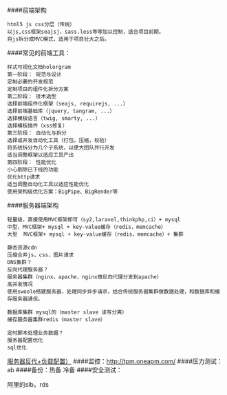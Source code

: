 ####前端架构

    html5 js css分层（传统）
    以js,css框架seajsj，sass.less等等加以控制，适合项目前期。
    将js拆分成MVC模式，适用于项目壮大之后。

####常见的前端工具：

    样式可视化文档holorgram
    第一阶段： 规范与设计
    定制必要的开发规范
    定制项目的组件化拆分方案
    第二阶段： 技术选型
    选择前端组件化框架（seajs, requirejs, ...）
    选择前端基础库（jquery, tangram, ...）
    选择模板语言（twig, smarty, ...）
    选择模板插件（xss修复）
    第三阶段： 自动化与拆分
    选择或开发自动化工具（打包，压缩，校验）
    将系统拆分为几个子系统，以便大团队并行开发
    适当调整框架以适应工具产出
    第四阶段： 性能优化
    小心剔除已下线的功能
    优化http请求
    适当调整自动化工具以适应性能优化
    使用架构级优化方案：BigPipe、BigRender等

####服务器端架构

    轻量级，直接使用MVC框架即可（sy2,laravel,thinkphp,ci）+ mysql
    中型，MVC框架+ mysql + key-value缓存（redis，memcache）
    大型  MVC框架+ mysql + key-value缓存（redis，memcache）+ 集群

    静态资源cdn
    压缩合并js，css，图片请求
    DNS集群？
    反向代理服务器？
    服务器集群（nginx，apache，nginx做反向代理分发到apache）
    高并发情况
    使用swoole搭建服务器，处理同步异步请求，结合传统服务器集群做数据处理，和数据库和缓存服务器通信。

    数据库集群 mysql的（master slave 读写分离）
    缓存服务器集群redis（master slave）

    定时脚本处理业务数据？
    服务器配置优化
    sql优化
[服务器反代+负载配置）](https://github.com/fucongcong/Group/blob/master/doc/nginx_apache%E8%B4%9F%E8%BD%BD%2B%E5%8F%8D%E5%90%91%E4%BB%A3%E7%90%86.txt)
####监控：http://tpm.oneapm.com/
####压力测试：ab
####备份：热备 冷备
####安全测试：

阿里的slb，rds
